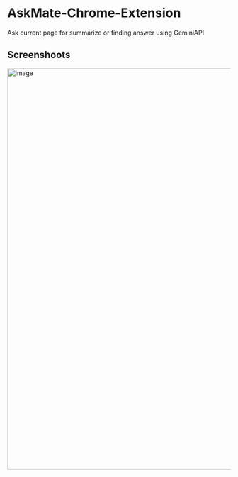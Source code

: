 # AskMate-Chrome-Extension
Ask current page for summarize or finding answer using GeminiAPI

## Screenshoots
<img width="1469" height="906" alt="image" src="https://github.com/user-attachments/assets/ca9e9a97-67f3-4720-bab0-b0fe3a4f6ee0" />
